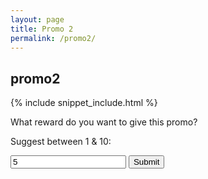 ```yaml
---
layout: page
title: Promo 2
permalink: /promo2/
---
```


## promo2

{% include snippet_include.html %}

What reward do you want to give this promo?

Suggest between 1 & 10:
<form>
<input type="text" value="5" id="promovalue"/>
<input type="submit" onClick="rewardExperiment($(promovalue).val())">
</form>